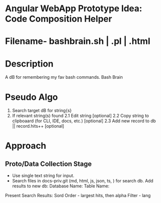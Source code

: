 # Angular WebApp Prototype Idea: Code Composition Helper

# Filename- bashbrain.sh | .pl | .html

# Description

A dB for remembering my fav bash commands.  Bash Brain

# Pseudo Algo

1. Search target dB for string{s} 
2. If relevant string(s) found
2.1 Edit string [optional] 
2.2 Copy string to clipboaard (for CLI, IDE, docs, etc.) [optional] 
2.3 Add new record to db || record.hits++ [optional]

# Approach

## Proto/Data Collection Stage

- Use single text string for input.
- Search files in docs-priv.git (md, html, js, json, ts, ) for search db.
Add results to new db: 
	Database Name:
	Table Name: 

Present Search Results:
	Sord Order - largest hits, then alpha
	Filter - lang


